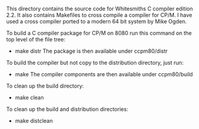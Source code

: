 This directory contains the source code for Whitesmiths C compiler edition 2.2.
It also contains Makefiles to cross compile a compiler for CP/M.
I have used a cross compiler ported to a modern 64 bit system by Mike Ogden.

To build a C compiler package for CP/M on 8080 run this command on the top level of the file tree:
* make distr
The package is then available under ccpm80/distr

To build the compiler but not copy to the distribution directory, just run:
* make
The compiler components are then available under ccpm80/build

To clean up the build directory:
* make clean

To clean up the build and distribution directories:
* make distclean
